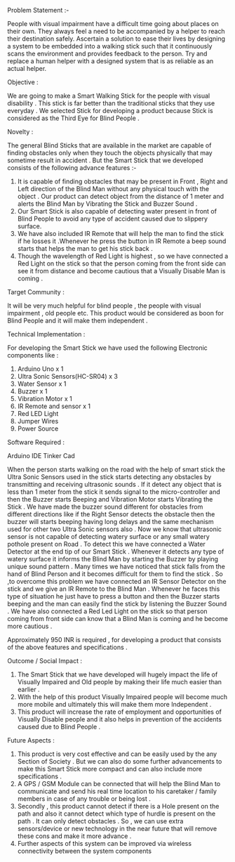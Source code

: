 Problem Statement :- 

People with visual impairment have a difficult time going about places on their own. They always feel a
need to be accompanied by a helper to reach their destination safely. Ascertain a solution to ease their
lives by designing a system to be embedded into a walking stick such that it continuously scans the
environment and provides feedback to the person. Try and replace a human helper with a designed
system that is as reliable as an actual helper.

Objective :

We are going to make a Smart Walking Stick for the people with visual disability . This stick is far better
than the traditional sticks that they use everyday . We selected Stick for developing a product because
Stick is considered as the Third Eye for Blind People .

Novelty :

The general Blind Sticks that are available in the market are capable of finding obstacles only when they
touch the objects physically that may sometime result in accident . But the Smart Stick that we
developed consists of the following advance features :-
1. It is capable of finding obstacles that may be present in Front , Right and Left direction of the Blind
   Man without any physical touch with the object . Our product can detect object from the distance
   of 1 meter and alerts the Blind Man by Vibrating the Stick and Buzzer Sound . 
2. Our Smart Stick is also capable of detecting water present in front of Blind People to avoid any
   type of accident caused due to slippery surface.
3. We have also included IR Remote that will help the man to find the stick if he losses it .Whenever
   he press the button in IR Remote a beep sound starts that helps the man to get his stick back . 
4. Though the wavelength of Red Light is highest , so we have connected a Red Light on the stick so
   that the person coming from the front side can see it from distance and become cautious that a
   Visually Disable Man is coming . 
   
Target Community : 
   
It will be very much helpful for blind people , the people with visual impairment , old people etc. This
product would be considered as boon for Blind People and it will make them independent . 


Technical Implementation :

For developing the Smart Stick we have used the following Electronic components like :
1. Arduino Uno x 1
2. Ultra Sonic Sensors(HC-SR04) x 3
3. Water Sensor x 1
4. Buzzer x 1
5. Vibration Motor x 1
6. IR Remote and sensor x 1
7. Red LED Light
8. Jumper Wires
9. Power Source

Software Required :

Arduino IDE
Tinker Cad

When the person starts walking on the road with the help of smart stick the Ultra Sonic Sensors used in
the stick starts detecting any obstacles by transmitting and receiving ultrasonic sounds . If it detect
any object that is less than 1 meter from the stick it sends signal to the micro-controller and then the
Buzzer starts Beeping and Vibration Motor starts Vibrating the Stick . We have made the buzzer sound
different for obstacles from different directions like if the Right Sensor detects the obstacle then the
buzzer will starts beeping having long delays and the same mechanism used for other two Ultra Sonic
sensors also . Now we know that ultrasonic sensor is not capable of detecting watery surface or any
small watery pothole present on Road . To detect this we have connected a Water Detector at the end
tip of our Smart Stick . Whenever it detects any type of watery surface it informs the Blind Man by
starting the Buzzer by playing unique sound pattern . Many times we have noticed that stick falls from
the hand of Blind Person and it becomes difficult for them to find the stick . So ,to overcome this
problem we have connected an IR Sensor Detector on the stick and we give an IR Remote to the Blind
Man . Whenever he faces this type of situation he just have to press a button and then the Buzzer starts
beeping and the man can easily find the stick by listening the Buzzer Sound . We have also connected a
Red Led Light on the stick so that person coming from front side can know that a Blind Man is coming
and he become more cautious . 

Approximately 950 INR is required , for developing a product that consists of the above features and
specifications .


Outcome / Social Impact :

1. The Smart Stick that we have developed will hugely impact the life of Visually Impaired and Old people
   by making their life much easier than earlier .
2. With the help of this product Visually Impaired people will
   become much more mobile and ultimately this will make them more Independent . 
3. This product will increase the rate of employment and opportunities of Visually Disable people and it also helps in
   prevention of the accidents caused due to Blind People . 

Future Aspects :

1. This product is very cost effective and can be easily used by the any Section of Society . But we can also
   do some further advancements to make this Smart Stick more compact and can also include more
   specifications . 
2. A GPS / GSM Module can be connected that will help the Blind Man to communicate
   and send his real time location to his caretaker / family members in case of any trouble or being lost .
3. Secondly , this product cannot detect if there is a Hole present on the path and also it cannot detect
   which type of hurdle is present on the path . It can only detect obstacles . So , we can use extra
   sensors/device or new technology in the near future that will remove these cons and make it more
   advance . 
4. Further aspects of this system can be improved via wireless connectivity between the system
   components
